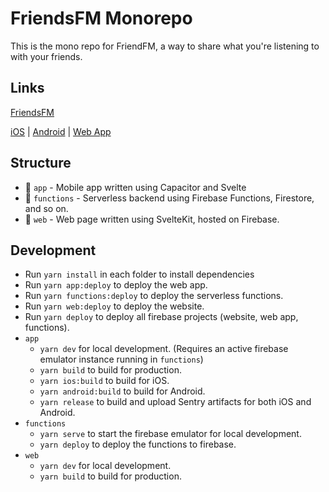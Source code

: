 # FriendsFM Monorepo
This is the mono repo for FriendFM, a way to share what you're listening to with your friends.
## Links
[FriendsFM](https://friendsfm.app)

[iOS](https://apps.apple.com/us/app/friendsfm/id6445926913) | [Android](https://play.google.com/store/apps/details?id=xyz.mogdan.friendsfm) | [Web App](https://app.friendsfm.app/)

## Structure
* 📁 `app` - Mobile app written using Capacitor and Svelte
* 📁 `functions` - Serverless backend using Firebase Functions, Firestore, and so on.
* 📁 `web` - Web page written using SvelteKit, hosted on Firebase.

## Development
* Run `yarn install` in each folder to install dependencies
* Run `yarn app:deploy` to deploy the web app.
* Run `yarn functions:deploy` to deploy the serverless functions.
* Run `yarn web:deploy` to deploy the website.
* Run `yarn deploy` to deploy all firebase projects (website, web app, functions).
* `app`
  * `yarn dev` for local development. (Requires an active firebase emulator instance running in `functions`)
  * `yarn build` to build for production.
  * `yarn ios:build` to build for iOS.
  * `yarn android:build` to build for Android.
  * `yarn release` to build and upload Sentry artifacts for both iOS and Android.
* `functions`
  * `yarn serve` to start the firebase emulator for local development.
  * `yarn deploy` to deploy the functions to firebase.
* `web`
  * `yarn dev` for local development.
  * `yarn build` to build for production.
